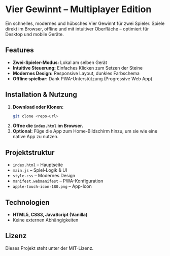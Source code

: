 # Vier Gewinnt – Multiplayer Edition

Ein schnelles, modernes und hübsches Vier Gewinnt für zwei Spieler. Spiele direkt im Browser, offline und mit intuitiver Oberfläche – optimiert für Desktop und mobile Geräte.

## Features

- **Zwei-Spieler-Modus:** Lokal am selben Gerät
- **Intuitive Steuerung:** Einfaches Klicken zum Setzen der Steine
- **Modernes Design:** Responsive Layout, dunkles Farbschema
- **Offline spielbar:** Dank PWA-Unterstützung (Progressive Web App)

## Installation & Nutzung

1. **Download oder Klonen:**
   ```bash
   git clone <repo-url>
   ```
2. **Öffne die `index.html` im Browser.**
3. **Optional:** Füge die App zum Home-Bildschirm hinzu, um sie wie eine native App zu nutzen.

## Projektstruktur

- `index.html` – Hauptseite
- `main.js` – Spiel-Logik & UI
- `style.css` – Modernes Design
- `manifest.webmanifest` – PWA-Konfiguration
- `apple-touch-icon-180.png` – App-Icon

## Technologien

- **HTML5, CSS3, JavaScript (Vanilla)**
- Keine externen Abhängigkeiten

## Lizenz

Dieses Projekt steht unter der MIT-Lizenz.
